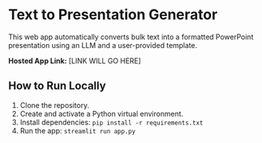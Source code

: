 # Text to Presentation Generator

This web app automatically converts bulk text into a formatted PowerPoint presentation using an LLM and a user-provided template.

**Hosted App Link:** [LINK WILL GO HERE]

## How to Run Locally

1. Clone the repository.
2. Create and activate a Python virtual environment.
3. Install dependencies: `pip install -r requirements.txt`
4. Run the app: `streamlit run app.py`